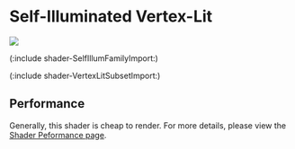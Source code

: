 Self-Illuminated Vertex-Lit
===========================


![](http://docwiki.hq.unity3d.com/uploads/Main/Shaders./Shader-IllumVertex.png)  

(:include shader-SelfIllumFamilyImport:)

(:include shader-VertexLitSubsetImport:)

Performance
-----------

Generally, this shader is cheap to render.  For more details, please view the [Shader Peformance page](shader-Performance.html).
